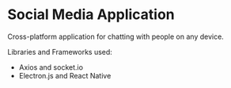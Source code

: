 <h1>Social Media Application</h1>

<p>Cross-platform application for chatting with people on any device.</p>

<p>Libraries and Frameworks used:</p>
<ul>
  <li>Axios and socket.io</li>
  <li>Electron.js and React Native</li>
</ul>
